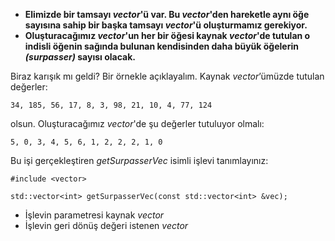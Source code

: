 + **Elimizde bir tamsayı _vector_'ü var. Bu _vector_'den hareketle aynı öğe sayısına sahip bir başka tamsayı _vector_'ü oluşturmamız gerekiyor.**
+ **Oluşturacağımız _vector_'un her bir öğesi kaynak _vector_'de tutulan o indisli öğenin sağında bulunan kendisinden daha büyük öğelerin _(surpasser)_ sayısı olacak.**

Biraz karışık mı geldi? Bir örnekle açıklayalım. Kaynak _vector_’ümüzde tutulan değerler:

```
34, 185, 56, 17, 8, 3, 98, 21, 10, 4, 77, 124
```

olsun. Oluşturacağımız _vector_'de şu değerler tutuluyor olmalı:

```
5, 0, 3, 4, 5, 6, 1, 2, 2, 2, 1, 0
```

Bu işi gerçekleştiren _getSurpasserVec_ isimli işlevi tanımlayınız:

```
#include <vector>
 
std::vector<int> getSurpasserVec(const std::vector<int> &vec);
```
+ İşlevin parametresi kaynak _vector_
+ İşlevin geri dönüş değeri istenen _vector_
